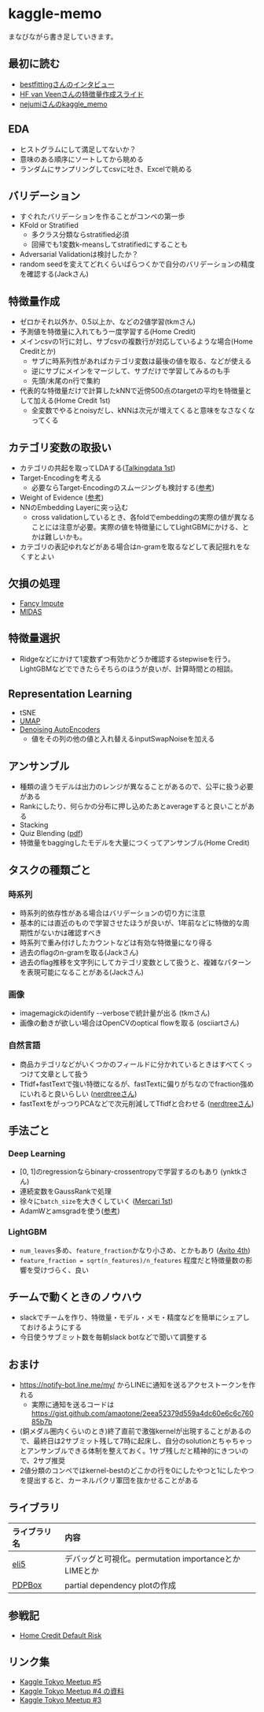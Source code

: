 # kaggle-memo

まなびながら書き足していきます。

## 最初に読む

- [bestfittingさんのインタビュー](http://blog.kaggle.com/2018/05/07/profiling-top-kagglers-bestfitting-currently-1-in-the-world/)
- [HF van Veenさんの特徴量作成スライド](https://www.slideshare.net/HJvanVeen/feature-engineering-72376750)
- [nejumiさんのkaggle_memo](https://github.com/nejumi/kaggle_memo)

## EDA

- ヒストグラムにして満足してないか？
- 意味のある順序にソートしてから眺める
- ランダムにサンプリングしてcsvに吐き、Excelで眺める

## バリデーション

- すぐれたバリデーションを作ることがコンペの第一歩
- KFold or Stratified
  - 多クラス分類ならstratified必須
  - 回帰でも1変数k-meansしてstratifiedにすることも
- Adversarial Validationは検討したか？
- random seedを変えてどれくらいばらつくかで自分のバリデーションの精度を確認する(Jackさん)

## 特徴量作成

- ゼロかそれ以外か、0.5以上か、などの2値学習(tkmさん)
- 予測値を特徴量に入れてもう一度学習する(Home Credit)
- メインcsvの1行に対し、サブcsvの複数行が対応しているような場合(Home Creditとか)
  - サブに時系列性があればカテゴリ変数は最後の値を取る、などが使える
  - 逆にサブにメインをマージして、サブだけで学習してみるのも手
  - 先頭/末尾のn行で集約
- 代表的な特徴量だけで計算したkNNで近傍500点のtargetの平均を特徴量として加える(Home Credit 1st)
  - 全変数でやるとnoisyだし、kNNは次元が増えてくると意味をなさなくなってくる

## カテゴリ変数の取扱い

- カテゴリの共起を取ってLDAする([Talkingdata 1st](https://www.slideshare.net/TakanoriHayashi3/talkingdata-adtracking-fraud-detection-challenge-1st-place-solution))
- Target-Encodingを考える
  - 必要ならTarget-Encodingのスムージングも検討する([参考](https://mikebird28.hatenablog.jp/entry/2018/06/14/172132))
- Weight of Evidence ([参考](https://github.com/h2oai/h2o-meetups/blob/master/2017_11_29_Feature_Engineering/Feature%20Engineering.pdf))
- NNのEmbedding Layerに突っ込む
  - cross validationしているとき、各foldでembeddingの実際の値が異なることには注意が必要。実際の値を特徴量にしてLightGBMにかける、とかは難しいかも。
- カテゴリの表記ゆれなどがある場合はn-gramを取るなどして表記揺れをなくすとよい

## 欠損の処理

- [Fancy Impute](https://github.com/iskandr/fancyimpute)
- [MIDAS](https://github.com/Oracen/MIDAS)

## 特徴量選択

- Ridgeなどにかけて1変数ずつ有効かどうか確認するstepwiseを行う。LightGBMなどでできたらそちらのほうが良いが、計算時間との相談。

## Representation Learning

- tSNE
- [UMAP](https://github.com/lmcinnes/umap)
- [Denoising AutoEncoders](https://www.kaggle.com/c/porto-seguro-safe-driver-prediction/discussion/44629#250927)
  - 値をその列の他の値と入れ替えるinputSwapNoiseを加える

## アンサンブル

- 種類の違うモデルは出力のレンジが異なることがあるので、公平に扱う必要がある
- Rankにしたり、何らかの分布に押し込めたあとaverageすると良いことがある
- Stacking
- Quiz Blending ([pdf](https://www.netflixprize.com/assets/GrandPrize2009_BPC_BigChaos.pdf))
- 特徴量をbaggingしたモデルを大量につくってアンサンブル(Home Credit)

## タスクの種類ごと

### 時系列

- 時系列的依存性がある場合はバリデーションの切り方に注意
- 基本的には直近のもので学習させたほうが良いが、1年前などに特徴的な周期性がないかは確認すべき
- 時系列で重み付けしたカウントなどは有効な特徴量になり得る
- 過去のflagのn-gramを取る(Jackさん)
- 過去のflag推移を文字列にしてカテゴリ変数として扱うと、複雑なパターンを表現可能になることがある(Jackさん)

### 画像

- imagemagickのidentify --verboseで統計量が出る (tkmさん)
- 画像の動きが欲しい場合はOpenCVのoptical flowを取る (osciiartさん)

### 自然言語

- 商品カテゴリなどがいくつかのフィールドに分かれているときはすべてくっつけて文章として扱う
- Tfidf+fastTextで強い特徴になるが、fastTextに偏りがちなのでfraction強めにいれると良いらしい ([nerdtreeさん](https://twitter.com/nardtree/status/994579698553311233?s=12))
- fastTextをがっつりPCAなどで次元削減してTfidfと合わせる ([nerdtreeさん](https://twitter.com/nardtree/status/995963496322945025))

## 手法ごと

### Deep Learning

- [0, 1]のregressionならbinary-crossentropyで学習するのもあり (ynktkさん)
- 連続変数をGaussRankで処理
- 徐々に`batch_size`を大きくしていく ([Mercari 1st](https://www.kaggle.com/c/mercari-price-suggestion-challenge/discussion/50256))
- AdamWとamsgradを使う([参考](http://www.fast.ai/2018/07/02/adam-weight-decay/))

### LightGBM

- `num_leaves`多め、`feature_fraction`かなり小さめ、とかもあり ([Avito 4th](https://www.kaggle.com/c/avito-demand-prediction/discussion/59881))
- `feature_fraction = sqrt(n_features)/n_features` 程度だと特徴量数の影響を受けづらく、良い

## チームで動くときのノウハウ

- slackでチームを作り、特徴量・モデル・メモ・精度などを簡単にシェアしておけるようにする
- 今日使うサブミット数を毎朝slack botなどで聞いて調整する

## おまけ

- https://notify-bot.line.me/my/ からLINEに通知を送るアクセストークンを作れる
  - 実際に通知を送るコードは https://gist.github.com/amaotone/2eea52379d559a4dc60e6c6c76085b7b
- (銅メダル圏内くらいのとき)終了直前で激強kernelが出現することがあるので、最終日は2サブミット残して7時に起床し、自分のsolutionとちゃちゃっとアンサンブルできる体制を整えておく。1サブ残しだと精神的にきついので、2サブ推奨
- 2値分類のコンペではkernel-bestのどこかの行を0にしたやつと1にしたやつを提出すると、カーネルパクリ軍団を抜かせることがある

## ライブラリ

|ライブラリ名|内容|
|:--|:--|
|[eli5](https://eli5.readthedocs.io/en/latest/tutorials/index.html)|デバッグと可視化。permutation importanceとかLIMEとか|
|[PDPBox](https://pdpbox.readthedocs.io/en/latest/)|partial dependency plotの作成|

## 参戦記

- [Home Credit Default Risk](https://amalog.hateblo.jp/entry/kaggle-home-credit)

## リンク集

- [Kaggle Tokyo Meetup #5](https://connpass.com/event/105298/)
- [Kaggle Tokyo Meetup #4 の資料](https://connpass.com/event/82458/presentation/)
- [Kaggle Tokyo Meetup #3](https://connpass.com/event/66431/)

